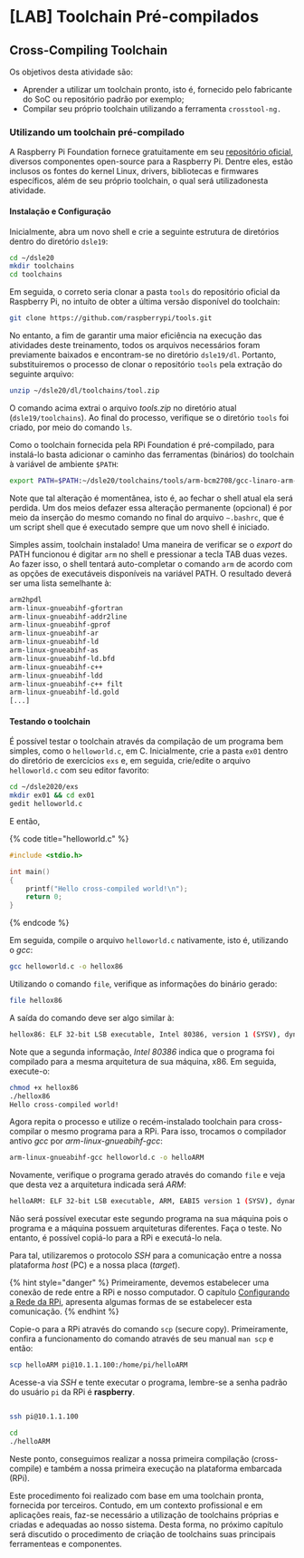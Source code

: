 # \[LAB\] Toolchain Pré-compilados

## Cross-Compiling Toolchain

Os objetivos desta atividade são:

* Aprender a utilizar um toolchain pronto, isto é, fornecido pelo fabricante do SoC ou repositório padrão por exemplo;
* Compilar seu próprio toolchain utilizando a ferramenta `crosstool-ng.`

### Utilizando um toolchain pré-compilado

A Raspberry Pi Foundation fornece gratuitamente em seu [repositório oficial](https://github.com/raspberrypi), diversos componentes open-source para a Raspberry Pi. Dentre eles, estão inclusos os fontes do kernel Linux, drivers, bibliotecas e firmwares específicos, além de seu próprio toolchain, o qual será utilizadonesta atividade.

#### Instalação e Configuração

Inicialmente, abra um novo shell e crie a seguinte estrutura de diretórios dentro do diretório `dsle19`:

```bash
cd ~/dsle20
mkdir toolchains
cd toolchains
```

Em seguida, o correto seria clonar a pasta `tools` do repositório oficial da Raspberry Pi, no intuíto de obter a última versão disponível do toolchain:

```bash
git clone https://github.com/raspberrypi/tools.git
```

No entanto, a fim de garantir uma maior eficiência na execução das atividades deste treinamento, todos os arquivos necessários foram previamente baixados e encontram-se no diretório `dsle19/dl`. Portanto, substituiremos o processo de clonar o repositório `tools` pela extração do seguinte arquivo:

```bash
unzip ~/dsle20/dl/toolchains/tool.zip
```

O comando acima extrai o arquivo _tools.zip_ no diretório atual \(`dsle19/toolchains`\). Ao final do processo, verifique se o diretório `tools` foi criado, por meio do comando `ls`.

Como o toolchain fornecida pela RPi Foundation é pré-compilado, para instalá-lo basta adicionar o caminho das ferramentas \(binários\) do toolchain à variável de ambiente `$PATH`:

```bash
export PATH=$PATH:~/dsle20/toolchains/tools/arm-bcm2708/gcc-linaro-arm-linux-gnueabihf-raspbian/bin
```

Note que tal alteração é momentânea, isto é, ao fechar o shell atual ela será perdida. Um dos meios defazer essa alteração permanente \(opcional\) é por meio da inserção do mesmo comando no final do arquivo `∼.bashrc`, que é um script shell que é executado sempre que um novo shell é iniciado.

Simples assim, toolchain instalado! Uma maneira de verificar se o _export_ do PATH funcionou é digitar `arm` no shell e pressionar a tecla TAB duas vezes. Ao fazer isso, o shell tentará auto-completar o comando `arm` de acordo com as opções de executáveis disponíveis na variável PATH. O resultado deverá ser uma lista semelhante à:

```bash
arm2hpdl
arm-linux-gnueabihf-gfortran
arm-linux-gnueabihf-addr2line
arm-linux-gnueabihf-gprof
arm-linux-gnueabihf-ar
arm-linux-gnueabihf-ld
arm-linux-gnueabihf-as
arm-linux-gnueabihf-ld.bfd
arm-linux-gnueabihf-c++
arm-linux-gnueabihf-ldd
arm-linux-gnueabihf-c++ filt
arm-linux-gnueabihf-ld.gold
[...]
```

#### Testando o toolchain

É possível testar o toolchain através da compilação de um programa bem simples, como o `helloworld.c`, em C. Inicialmente, crie a pasta `ex01` dentro do diretório de exercícios `exs` e, em seguida, crie/edite o arquivo `helloworld.c` com seu editor favorito:

```bash
cd ~/dsle2020/exs
mkdir ex01 && cd ex01
gedit helloworld.c
```

E então,

{% code title="helloworld.c" %}
```c
#include <stdio.h>

int main()
{
    printf("Hello cross-compiled world!\n");
    return 0;
}
```
{% endcode %}

Em seguida, compile o arquivo `helloworld.c` nativamente, isto é, utilizando o _gcc_:

```bash
gcc helloworld.c -o hellox86
```

Utilizando o comando `file`, verifique as informações do binário gerado:

```bash
file hellox86
```

A saída do comando deve ser algo similar à:

```bash
hellox86: ELF 32-bit LSB executable, Intel 80386, version 1 (SYSV), dynamically linked, interpreter /lib, for GNU/Linux 2.6.32, BuildID[sha1]=ae1b783e3b504073e808de7dc21fc4e3f2c0f2cf, not stripped
```

Note que a segunda informação, _Intel 80386_ indica que o programa foi compilado para a mesma arquitetura de sua máquina, x86. Em seguida, execute-o:

```bash
chmod +x hellox86
./hellox86
Hello cross-compiled world!
```

Agora repita o processo e utilize o recém-instalado toolchain para cross-compilar o mesmo programa para a RPi. Para isso, trocamos o compilador antivo _gcc_ por _arm-linux-gnueabihf-gcc_:

```bash
arm-linux-gnueabihf-gcc helloworld.c -o helloARM
```

Novamente, verifique o programa gerado através do comando `file` e veja que desta vez a arquitetura indicada será _ARM_:

```bash
helloARM: ELF 32-bit LSB executable, ARM, EABI5 version 1 (SYSV), dynamically linked, interpreter /lib/ld- linux -armhf.so.3, for GNU/Linux 2.6.26, BuildID[sha1]=68bc6061bdbb1b80e5190760e91b687a1caebf97, not stripped
```

Não será possível executar este segundo programa na sua máquina pois o programa e a máquina possuem arquiteturas diferentes. Faça o teste. No entanto, é possível copiá-lo para a RPi e executá-lo nela.

Para tal, utilizaremos o protocolo _SSH_ para a comunicação entre a nossa plataforma _host_ \(PC\) e a nossa placa \(_target_\).

{% hint style="danger" %}
Primeiramente, devemos estabelecer uma conexão de rede entre a RPi e nosso computador. O capítulo [Configurando a Rede da RPi](/linux/rede), apresenta algumas formas de se estabelecer esta comunicação.
{% endhint %}

Copie-o para a RPi através do comando `scp` \(secure copy\). Primeiramente, confira a funcionamento do comando através de seu manual `man scp` e então:

```bash
scp helloARM pi@10.1.1.100:/home/pi/helloARM
```

Acesse-a via _SSH_ e tente executar o programa, lembre-se a senha padrão do usuário `pi` da RPi é **raspberry**.

```bash
ssh pi@10.1.1.100
```

```bash
cd
./helloARM
```

Neste ponto, conseguimos realizar a nossa primeira compilação \(cross-compile\) e também a nossa primeira execução na plataforma embarcada \(RPi\).

Este procedimento foi realizado com base em uma toolchain pronta, fornecida por terceiros. Contudo, em um contexto profissional e em aplicações reais, faz-se necessário a utilização de toolchains próprias e criadas e adequadas ao nosso sistema. Desta forma, no próximo capítulo será discutido o procedimento de criação de toolchains suas principais ferramenteas e componentes.

